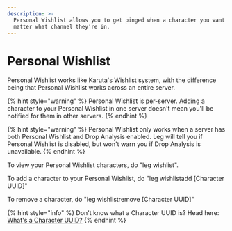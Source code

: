 ```yaml
---
description: >-
  Personal Wishlist allows you to get pinged when a character you want drops, no
  matter what channel they're in.
---
```


# Personal Wishlist

Personal Wishlist works like Karuta's Wishlist system, with the difference being that Personal Wishlist works across an entire server.

{% hint style="warning" %}
Personal Wishlist is per-server. Adding a character to your Personal Wishlist in one server doesn't mean you'll be notified for them in other servers.
{% endhint %}

{% hint style="warning" %}
Personal Wishlist only works when a server has both Personal Wishlist and Drop Analysis enabled. Leg will tell you if Personal Wishlist is disabled, but won't warn you if Drop Analysis is unavailable.
{% endhint %}

To view your Personal Wishlist characters, do "leg wishlist".

To add a character to your Personal Wishlist, do "leg wishlistadd \[Character UUID]"

To remove a character, do "leg wishlistremove \[Character UUID]"

{% hint style="info" %}
Don't know what a Character UUID is? Head here: [What's a Character UUID?](../../faq-frequently-asked-questions/whats-a-character-uuid.md)
{% endhint %}
